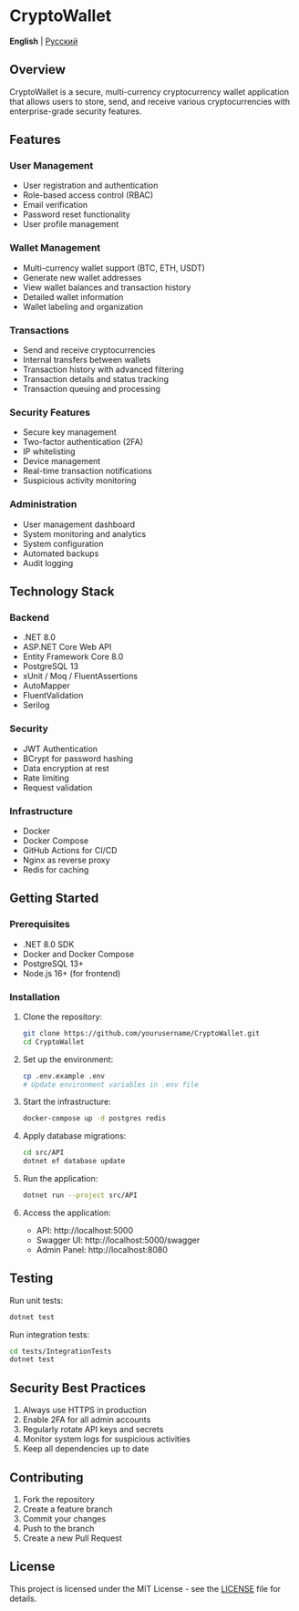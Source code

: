 # CryptoWallet

**English** | [Русский](README-RU.md)

## Overview

CryptoWallet is a secure, multi-currency cryptocurrency wallet application that allows users to store, send, and receive various cryptocurrencies with enterprise-grade security features.

## Features

### User Management
- User registration and authentication
- Role-based access control (RBAC)
- Email verification
- Password reset functionality
- User profile management

### Wallet Management
- Multi-currency wallet support (BTC, ETH, USDT)
- Generate new wallet addresses
- View wallet balances and transaction history
- Detailed wallet information
- Wallet labeling and organization

### Transactions
- Send and receive cryptocurrencies
- Internal transfers between wallets
- Transaction history with advanced filtering
- Transaction details and status tracking
- Transaction queuing and processing

### Security Features
- Secure key management
- Two-factor authentication (2FA)
- IP whitelisting
- Device management
- Real-time transaction notifications
- Suspicious activity monitoring

### Administration
- User management dashboard
- System monitoring and analytics
- System configuration
- Automated backups
- Audit logging

## Technology Stack

### Backend
- .NET 8.0
- ASP.NET Core Web API
- Entity Framework Core 8.0
- PostgreSQL 13
- xUnit / Moq / FluentAssertions
- AutoMapper
- FluentValidation
- Serilog

### Security
- JWT Authentication
- BCrypt for password hashing
- Data encryption at rest
- Rate limiting
- Request validation

### Infrastructure
- Docker
- Docker Compose
- GitHub Actions for CI/CD
- Nginx as reverse proxy
- Redis for caching

## Getting Started

### Prerequisites
- .NET 8.0 SDK
- Docker and Docker Compose
- PostgreSQL 13+
- Node.js 16+ (for frontend)

### Installation

1. Clone the repository:
   ```bash
   git clone https://github.com/yourusername/CryptoWallet.git
   cd CryptoWallet
   ```

2. Set up the environment:
   ```bash
   cp .env.example .env
   # Update environment variables in .env file
   ```

3. Start the infrastructure:
   ```bash
   docker-compose up -d postgres redis
   ```

4. Apply database migrations:
   ```bash
   cd src/API
   dotnet ef database update
   ```

5. Run the application:
   ```bash
   dotnet run --project src/API
   ```

6. Access the application:
   - API: http://localhost:5000
   - Swagger UI: http://localhost:5000/swagger
   - Admin Panel: http://localhost:8080

## Testing

Run unit tests:
```bash
dotnet test
```

Run integration tests:
```bash
cd tests/IntegrationTests
dotnet test
```

## Security Best Practices

1. Always use HTTPS in production
2. Enable 2FA for all admin accounts
3. Regularly rotate API keys and secrets
4. Monitor system logs for suspicious activities
5. Keep all dependencies up to date

## Contributing

1. Fork the repository
2. Create a feature branch
3. Commit your changes
4. Push to the branch
5. Create a new Pull Request

## License

This project is licensed under the MIT License - see the [LICENSE](LICENSE) file for details.
